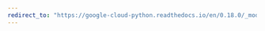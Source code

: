 ```yaml
---
redirect_to: "https://google-cloud-python.readthedocs.io/en/0.18.0/_modules/gcloud/exceptions.html"
---
```

